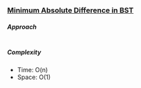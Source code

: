 ### [Minimum Absolute Difference in BST](https://leetcode.com/problems/minimum-absolute-difference-in-bst/)

##### Approach

```js


```

##### Complexity

- Time: O(n)
- Space: O(1)
